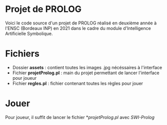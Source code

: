 # Projet de PROLOG
Voici le code source d'un projet de PROLOG réalisé en deuxième année à l'ENSC (Bordeaux INP) en 2021 dans le cadre du module d'Intelligence Artificielle Symbolique.

# Fichiers
- Dossier **assets** : contient toutes les images .jpg nécéssaires à l'interface
- Fichier **projetProlog.pl** : main du projet permettant de lancer l'interface pour joueur
- Fichier **regles.pl** : fichier contenant toutes les règles pour jouer

# Jouer
Pour joueur, il suffit de lancer le fichier **projetProlog.pl* avec *SWI-Prolog*